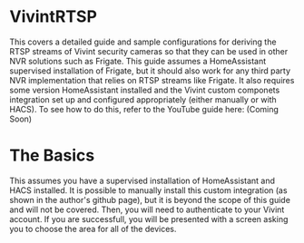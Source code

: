# VivintRTSP
This covers a detailed guide and sample configurations for deriving the RTSP streams of Vivint security cameras so that they can be used in other NVR solutions such as Frigate. This guide assumes a HomeAssistant supervised installation of Frigate, but it should also work for any third party NVR implementation that relies on RTSP streams like Frigate. It also requires some version HomeAssistant installed and the Vivint custom componets integration set up and configured appropriately (either manually or with HACS). To see how to do this, refer to the YouTube guide here: (Coming Soon)

# The Basics
This assumes you have a supervised installation of HomeAssistant and HACS installed. It is possible to manually install this custom integration (as shown in the author's github page), but it is beyond the scope of this guide and will not be covered. Then, you will need to authenticate to your Vivint account. If you are successfull, you will be presented with a screen asking you to choose the area for all of the devices.
